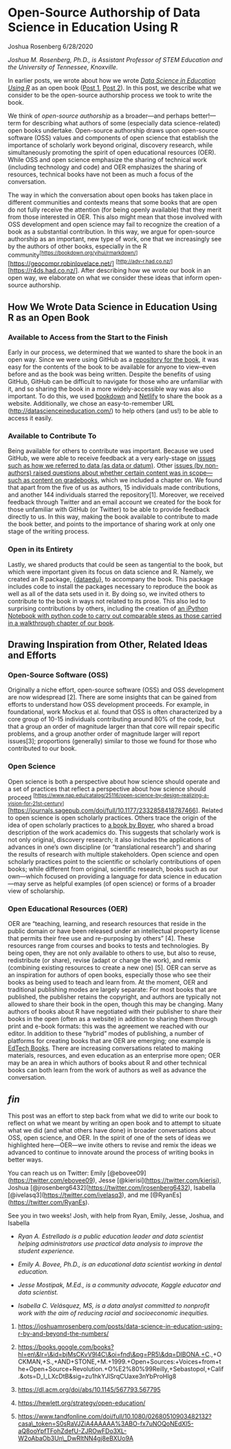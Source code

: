 Open-Source Authorship of Data Science in Education Using R
================
Joshua Rosenberg
6/28/2020

*Joshua M. Rosenberg, Ph.D., is Assistant Professor of STEM Education
and the University of Tennessee, Knoxville.*

In earlier posts, we wrote about how we wrote [*Data Science in
Education Using R*](http://datascienceineducation.com/) as an open book
([Post 1](https://rviews.rstudio.com/2020/05/26/community-and-collaboration-writing-our-book-in-the-open/),
[Post 2](https://rviews.rstudio.com/2020/06/11/learning-r-with-education-datasets/)).
In this post, we describe what we consider to be the open-source
authorship process we took to write the book.

We think of *open-source authorship* as a broader—and perhaps
better\!—term for describing what authors of some (especially data
science-related) open books undertake. Open-source authorship draws upon
open-source software (OSS) values and components of open science that
establish the importance of scholarly work beyond original, discovery
research, while simultaneously promoting the spirit of open educational
resources (OER). While OSS and open science emphasize the sharing of
technical work (including technology and code) and OER emphasizes the
sharing of resources, technical books have not been as much a focus of
the conversation.

The way in which the conversation about open books has taken place in
different communities and contexts means that some books that are open
do not fully receive the attention (for being openly available) that
they merit from those interested in OER. This also might mean that those
involved with OSS development and open science may fail to recognize the
creation of a book as a substantial contribution. In this way, we argue
for open-source authorship as an important, new type of work, one that
we increasingly see by the authors of other books, especially in the R
community<sup>\[<https://bookdown.org/yihui/rmarkdown/>\]
</sup>\[<https://geocompr.robinlovelace.net/>\]
<sup>\[<http://adv-r.had.co.nz/>\] </sup>\[<https://r4ds.had.co.nz/>\].
After describing how we wrote our book in an open way, we elaborate on
what we consider these ideas that inform open-source authorship.

## How We Wrote Data Science in Education Using R as an Open Book

### Available to Access from the Start to the Finish

Early in our process, we determined that we wanted to share the book in
an open way. Since we were using GitHub as a [repository for the
book](https://github.com/data-edu/data-science-in-education/), it was
easy for the contents of the book to be available for anyone to
view–even before and as the book was being written. Despite the
benefits of using GitHub, GitHub can be difficult to navigate for those
who are unfamiliar with it, and so sharing the book in a more
widely-accessible way was also important. To do this, we used
[bookdown](https://bookdown.org/) and
[Netlify](https://www.netlify.com/) to share the book as a website.
Additionally, we chose an easy-to-remember URL
(<http://datascienceineducation.com/>) to help others (and us\!) to be
able to access it easily.

### Available to Contribute To

Being available for others to contribute was important. Because we used
GitHub, we were able to receive feedback at a very early-stage on
[issues such as how we referred to data (as data or
datum)](https://github.com/data-edu/data-science-in-education/issues/20).
Other [issues (by non-authors) raised questions about whether certain
content was in scope—such as content on
gradebooks](https://github.com/data-edu/data-science-in-education/issues/9),
which we included a chapter on. We found that apart from the five of us
as authors, 15 individuals made contributions, and another 144
individuals starred the repository\[1\]. Moreover, we received feedback
through Twitter and an email account we created for the book for those
unfamiliar with GitHub (or Twitter) to be able to provide feedback
directly to us. In this way, making the book available to contribute to
made the book better, and points to the importance of sharing work at
only one stage of the writing process.

### Open in its Entirety

Lastly, we shared products that could be seen as tangential to the book,
but which were important given its focus on data science and R. Namely,
we created an R package,
[{dataedu}](https://data-edu.github.io/dataedu/), to accompany the book.
This package includes code to install the packages necessary to
reproduce the book as well as all of the data sets used in it. By doing
so, we invited others to contribute to the book in ways not related to
its prose. This also led to surprising contributions by others,
including the creation of [an iPython Notebook with python code to carry
out comparable steps as those carried in a walkthrough chapter of our
book](https://colab.research.google.com/drive/1f7CpetOWP9T2XaJCNrcwWj3CMKsQNmtw).

## Drawing Inspiration from Other, Related Ideas and Efforts

### Open-Source Software (OSS)

Originally a niche effort, open-source software (OSS) and OSS
development are now widespread \[2\]. There are some insights that can
be gained from efforts to understand how OSS development proceeds. For
example, in foundational, work Mockus et al. found that OSS is often
characterized by a core group of 10-15 individuals contributing around
80% of the code, but that a group an order of magnitude larger than that
core will repair specific problems, and a group another order of
magnitude larger will report issues\[3\]; proportions (generally)
similar to those we found for those who contributed to our book.

### Open Science

Open science is both a perspective about how science should operate and
a set of practices that reflect a perspective about how science should
proceed
<sup>\[<https://www.nap.edu/catalog/25116/open-science-by-design-realizing-a-vision-for-21st-century>\]
</sup>\[<https://journals.sagepub.com/doi/full/10.1177/2332858418787466>\].
Related to open science is open scholarly practices. Others trace the
origin of the idea of open scholarly practices to [a book by
Boyer](https://eric.ed.gov/?id=ED326149), who shared a broad description
of the work academics do. This suggests that scholarly work is not only
original, discovery research; it also includes the applications of
advances in one’s own discipline (or “translational research”) and
sharing the results of research with multiple stakeholders. Open science
and open scholarly practices point to the scientific or scholarly
contributions of open books; while different from original, scientific
research, books such as our own—which focused on providing a language
for data science in education—may serve as helpful examples (of open
science) or forms of a broader view of scholarship.

### Open Educational Resources (OER)

OER are “teaching, learning, and research resources that reside in the
public domain or have been released under an intellectual property
license that permits their free use and re-purposing by others” \[4\].
These resources range from courses and books to tests and technologies.
By being open, they are not only available to others to use, but also to
reuse, redistribute (or share), revise (adapt or change the work), and
remix (combining existing resources to create a new one) \[5\]. OER can
serve as an inspiration for authors of open books, especially those who
see their books as being used to teach and learn from. At the moment,
OER and traditional publishing modes are largely separate: For most
books that are published, the publisher retains the copyright, and
authors are typically not allowed to share their book in the open,
though this may be changing. Many authors of books about R have
negotiated with their publisher to share their books in the open (often
as a website) in addition to sharing them through print and e-book
formats: this was the agreement we reached with our editor. In addition
to these “hybrid” modes of publishing, a number of platforms for
creating books that are OER are emerging; one example is [EdTech
Books](https://edtechbooks.org). There are increasing conversations
related to making materials, resources, and even education as an
enterprise more open; OER may be an area in which authors of books about
R and other technical books can both learn from the work of authors as
well as advance the conversation.

## *fin*

This post was an effort to step back from what we did to write our book
to reflect on what we meant by writing an open book and to attempt to
situate what we did (and what others have done) in broader conversations
about OSS, open science, and OER. In the spirit of one of the sets of
ideas we highlighted here—OER—we invite others to revise and remix the
ideas we advanced to continue to innovate around the process of writing
books in better ways.

You can reach us on Twitter: Emily
\[@ebovee09\](<https://twitter.com/ebovee09>), Jesse
\[@kierisi\](<https://twitter.com/kierisi>), Joshua
\[@jrosenberg6432\](<https://twitter.com/jrosenberg6432>), Isabella
\[@ivelasq3\](<https://twitter.com/ivelasq3>), and me
\[@RyanEs\](<https://twitter.com/RyanEs>).

See you in two weeks\! Josh, with help from Ryan, Emily, Jesse, Joshua,
and Isabella

  - *Ryan A. Estrellado is a public education leader and data scientist
    helping administrators use practical data analysis to improve the
    student experience.*

  - *Emily A. Bovee, Ph.D., is an educational data scientist working in
    dental education.*

  - *Jesse Mostipak, M.Ed., is a community advocate, Kaggle educator and
    data scientist.*

  - *Isabella C. Velásquez, MS, is a data analyst committed to nonprofit
    work with the aim of reducing racial and socioeconomic inequities.*

<!-- end list -->

1.  <https://joshuamrosenberg.com/posts/data-science-in-education-using-r-by-and-beyond-the-numbers/>

2.  <https://books.google.com/books?hl=en\&lr=\&id=bjMsCKvV9I4C\&oi=fnd\&pg=PR5\&dq=DIBONA,+C>.,+OCKMAN,+S.,+AND+STONE,+M.+1999.+Open+Sources:+Voices+from+the+Open+Source+Revolution.+O%E2%80%99Reilly,+Sebastopol,+Calif.\&ots=D\_l\_LXcDtB\&sig=zu1hkYJlSrqCUaxe3nYbProHlg8

3.  <https://dl.acm.org/doi/abs/10.1145/567793.567795>

4.  <https://hewlett.org/strategy/open-education/>

5.  <https://www.tandfonline.com/doi/full/10.1080/02680510903482132?casa\_token=S0sRaVJZiA4AAAAA%3ABO-fx7uNOQoNEdXl5-aQ8ooYpfTFohZdefU-ZJROwFDo3XL-W2oAbaOb3Un\_DwRItNN4gj8eBXUo9A>
